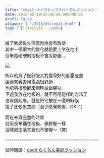 ```yaml
---
title: 'cogit メイクヒップスベーグルクッション'
date: 2015-05-10T15:00:00.000+08:00
draft: false
aliases: [ "/2015/05/cogit.html" ]
tags : [lifestyle - zakka]
---
```


搬了新居後生活當然地會有改變  
其中一個很大的變化就是愛上坐在地上  
但畢竟硬硬的地板不會太舒服...  

![](/images/cogitbagel.jpg)

所以就買了個舒服又對盆骨好的低壓座墊  
坐著來看書用電腦很舒適  
也能夠摺疊起來側睡或做腳枕  
不過我放在地板的，就不再用這樣的方法了  
也有摺起來，就是把它放在一邊的時候  
摺了比較省空間（至少感覺較省，OK？）  
  
而在未買座墊的時候  
就用長布鋪在地板，像野餐一樣  
這樣的生活其實也不錯喔～（笑）  
  
\-----------------------------------------------  
  
延伸閱讀：[cogit らくちん美尻クッション](https://hidie.net/cogitcusion/)
